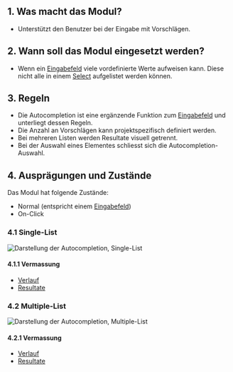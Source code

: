 ## 1. Was macht das Modul?
*   Unterstützt den Benutzer bei der Eingabe mit Vorschlägen.

## 2. Wann soll das Modul eingesetzt werden?
*   Wenn ein [Eingabefeld](https://digital.sbb.ch/de/mobile/elemente/eingabefeld) viele vordefinierte Werte aufweisen kann. Diese nicht alle in einem [Select](https://digital.sbb.ch/de/mobile/elemente/select) aufgelistet werden können.

## 3. Regeln
*   Die Autocompletion ist eine ergänzende Funktion zum [Eingabefeld](https://digital.sbb.ch/de/mobile/elemente/eingabefeld) und unterliegt dessen Regeln.
*   Die Anzahl an Vorschlägen kann projektspezifisch definiert werden.
*   Bei mehreren Listen werden Resultate visuell getrennt.
*   Bei der Auswahl eines Elementes schliesst sich die Autocompletion-Auswahl.

## 4. Ausprägungen und Zustände
Das Modul hat folgende Zustände:
*   Normal (entspricht einem [Eingabefeld](https://digital.sbb.ch/de/mobile/elemente/eingabefeld))
*   On-Click

### 4.1 Single-List
![Darstellung der Autocompletion, Single-List](https://raw.githubusercontent.com/sbb-design-systems/sbb-design-system/master/mobile/modules/autocompletion/images/MM16_Single_List.png 'class: image')

#### 4.1.1 Vermassung
*   [Verlauf](https://sbb.invisionapp.com/d/main#/console/14051805/322943577/inspect)
*   [Resultate](https://sbb.invisionapp.com/d/main#/console/14051805/322943578/inspect)

### 4.2 Multiple-List
![Darstellung der Autocompletion, Multiple-List](https://raw.githubusercontent.com/sbb-design-systems/sbb-design-system/master/mobile/modules/autocompletion/images/MM16_Multiple_List.png 'class: image')

#### 4.2.1 Vermassung
*   [Verlauf](https://sbb.invisionapp.com/d/main#/console/14051805/322943579/inspect)
*   [Resultate](https://sbb.invisionapp.com/d/main#/console/14051805/322943580/inspect)



